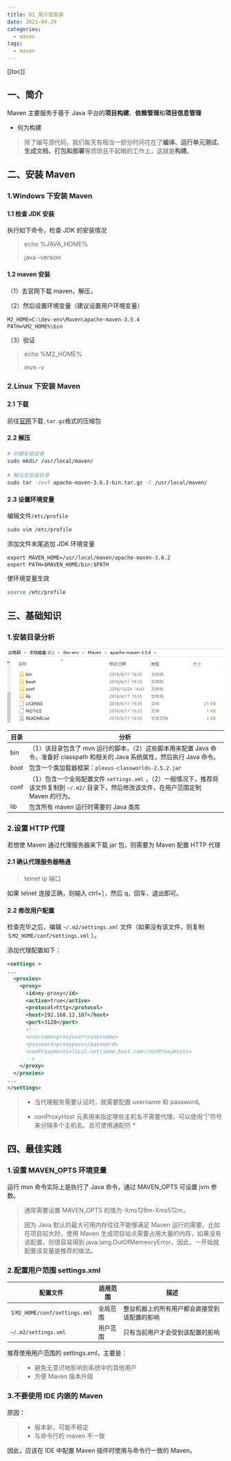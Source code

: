 ```yaml
---
title: 01_简介及安装
date: 2021-04-29
categories:
  - maven
tags:
  - maven
---
```


[[toc]]

## 一、简介

Maven 主要服务于基于 Java 平台的**项目构建**、**依赖管理**和**项目信息管理**

- 何为构建

> 除了编写源代码，我们每天有相当一部分时间花在了**编译、运行单元测试、生成文档、打包和部署**等烦琐且不起眼的工作上，这就是**构建**。

## 二、安装 Maven

### 1.Windows 下安装 Maven

#### 1.1 检查 JDK 安装

执行如下命令，检查 JDK 的安装情况

> echo %JAVA_HOME%
>
> java -version

#### 1.2 maven 安装

（1）去官网下载 maven，解压，

（2）然后设置环境变量（建议设置用户环境变量）

```properties
M2_HOME=C:\dev-env\Maven\apache-maven-3.5.4
PATH=%M2_HOME%\bin
```

（3）验证

> echo %M2_HOME%
>
> mvn -v

### 2.Linux 下安装 Maven

#### 2.1 下载

前往[官网](http://maven.apache.org/download.cgi)下载`.tar.gz`格式的压缩包

#### 2.2 解压

```bash
# 创建安装目录
sudo mkdir /usr/local/maven/

# 解压至安装目录
sudo tar -zxvf apache-maven-3.6.2-bin.tar.gz -C /usr/local/maven/
```

#### 2.3 设置环境变量

编辑文件`/etc/profile`

```bash
sudo vim /etc/profile
```

添加文件末尾追加 JDK 环境变量

```properties
export MAVEN_HOME=/usr/local/maven/apache-maven-3.6.2
export PATH=$MAVEN_HOME/bin:$PATH
```

使环境变量生效

```bash
source /etc/profile
```

## 三、基础知识

### 1.安装目录分析

![1546057770831](./images/1546057770831.png)

| 目录 | 分析                                                                                                                                          |
| ---- | --------------------------------------------------------------------------------------------------------------------------------------------- |
| bin  | （1）该目录包含了 mvn 运行的脚本，（2）这些脚本用来配置 Java 命令，准备好 classpath 和相关的 Java 系统属性，然后执行 Java 命令。              |
| boot | 包含一个类加载器框架：`plexus-classworlds-2.5.2.jar`                                                                                          |
| conf | （1）包含一个全局配置文件 `settings.xml` ，（2）一般情况下，推荐将该文件复制到 `~/.m2/` 目录下，然后修改该文件，在用户范围定制 Maven 的行为。 |
| lib  | 包含所有 maven 运行时需要的 Java 类库                                                                                                         |

### 2.设置 HTTP 代理

若想使 Maven 通过代理服务器来下载 jar 包，则需要为 Maven 配置 HTTP 代理

#### 2.1 确认代理服务器畅通

> telnet ip 端口

如果 telnet 连接正确，则输入 ctrl+］，然后 q，回车，退出即可。

#### 2.2 修改用户配置

检查完毕之后，编辑 `~/.m2/settings.xml` 文件（如果没有该文件，则复制 `＄M2_HOME/conf/settings.xml` ）。

添加代理配置如下：

```xml
<settings >
...
  <proxies>
    <proxy>
      <id>my-proxy</id>
      <active>true</active>
      <protocol>http</protocol>
      <host>192.168.12.107</host>
      <port>3128</port>
      <!--
      <username>proxyuser</username>
      <password>proxypass</password>
      <nonProxyHosts>local.net|some.host.com</nonProxyHosts>
      -->
    </proxy>
  </proxies>
...
</settings>
```

> - 当代理服务需要认证时，就需要配置 username 和 password。
>
> - nonProxyHost 元素用来指定哪些主机名不需要代理，可以使用“|”符号来分隔多个主机名。且可使用通配符 \*

## 四、最佳实践

### 1.设置 MAVEN_OPTS 环境变量

运行 mvn 命令实际上是执行了 Java 命令，通过 MAVEN_OPTS 可设置 jvm 参数。

> 通常需要设置 MAVEN_OPTS 的值为-Xms128m-Xmx512m，
>
> 因为 Java 默认的最大可用内存往往不能够满足 Maven 运行的需要，比如在项目较大时，使用 Maven 生成项目站点需要占用大量的内存，如果没有该配置，则很容易得到 java.lang.OutOfMemeoryError。因此，一开始就配置该变量是推荐的做法。

### 2.配置用户范围 settings.xml

| 配置文件                      | 适用范围 | 描述                                         |
| ----------------------------- | -------- | -------------------------------------------- |
| `＄M2_HOME/conf/settings.xml` | 全局范围 | 整台机器上的所有用户都会直接受到该配置的影响 |
| `~/.m2/settings.xml`          | 用户范围 | 只有当前用户才会受到该配置的影响             |

推荐使用用户范围的 settings.xml，主要是：

> - 避免无意识地影响到系统中的其他用户
> - 方便 Maven 版本升级

### 3.不要使用 IDE 内嵌的 Maven

原因：

> - 版本新，可能不稳定
> - 与命令行的 maven 不一致

因此，应该在 IDE 中配置 Maven 插件时使用与命令行一致的 Maven。
